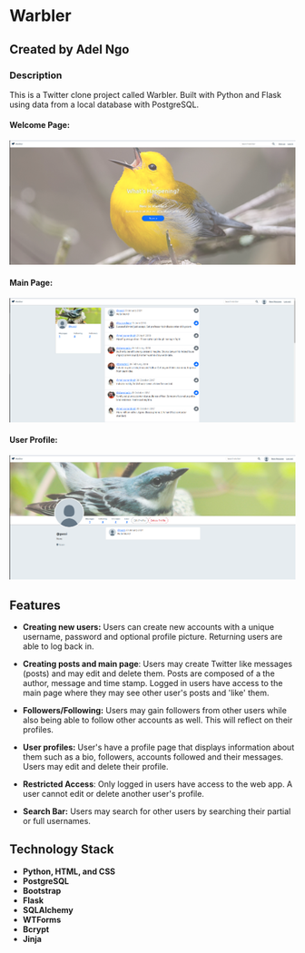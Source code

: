 # Warbler

## Created by Adel Ngo

### Description

This is a Twitter clone project called Warbler. Built with Python and Flask using data from a local database with PostgreSQL. 

#### Welcome Page:
![welcome page](/pics/welcome_page.png)

#### Main Page:
![main page](/pics/main_page.png)

#### User Profile:
![user page](/pics/profile.png)

## Features

- **Creating new users:** Users can create new accounts with a unique username, password and optional profile picture. Returning users are able to log back in.

- **Creating posts and main page**: Users may create Twitter like messages (posts) and may edit and delete them. Posts are composed of a the author, message and time stamp. Logged in users have access to the main page where they may see other user's posts and 'like' them.

- **Followers/Following:** Users may gain followers from other users while also being able to follow other accounts as well. This will reflect on their profiles. 

- **User profiles:** User's have a profile page that displays information about them such as a bio, followers, accounts followed and their messages. Users may edit and delete their profile.

- **Restricted Access**: Only logged in users have access to the web app. A user cannot edit or delete another user's profile.

- **Search Bar:** Users may search for other users by searching their partial or full usernames.

## Technology Stack

- **Python, HTML, and CSS**
- **PostgreSQL**
- **Bootstrap**
- **Flask**
- **SQLAlchemy**
- **WTForms**
- **Bcrypt**
- **Jinja**
